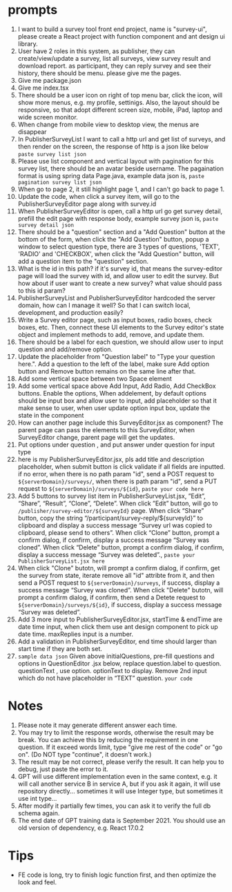 # prompts

1. I want to build a survey tool front end project, name is "survey-ui", please create a React project with function component and ant design ui library.
2. User have 2 roles in this system, as publisher, they can create/view/update a survey, list all surveys, view survey result and download report. as participant, they can reply survey and see their history, there should be menu. please give me the pages.
3. Give me package.json
4. Give me index.tsx
5. There should be a user icon on right of top menu bar, click the icon, will show more menus, e.g. my profile, settinigs. Also, the layout should be responsive, so that adopt different screen size, mobile, iPad, laptop and wide screen monitor.
6. When change from mobile view to desktop view, the menus are disappear
7. In PublisherSurveyList I want to call a http url and get list of surveys, and then render on the screen, the response of http is a json like below  ``paste survey list json``
8. Please use list component and vertical layout with pagination for this survey list, there should be an avatar beside username. The pagaination format is using spring data Page.java, example data json is, ``paste pagination survey list json``
9. When go to page 2, it still highlight page 1, and I can't go back to page 1.
10. Update the code, when click a survey item, will go to the PublisherSurveyEditor page along with survey.id
11. When PublisherSurveyEditor is open, call a http url go get survey detail, prefill the edit page with response body, example survey json is, ``paste survey detail json``
12. There should be a "question" section and a "Add Question" button at the bottom of the form, when click the "Add Question" button, popup a window to select question type, there are 3 types of questions, 'TEXT', 'RADIO' and 'CHECKBOX', when click the "Add Question" button, will add a question item to the "question" section.
13. What is the id in this path? if it's survey id, that means the survey-editor page will load the survey with id, and allow user to edit the survey. But how about if user want to create a new survey? what value should pass to this id param?
14. PublisherSurveyList and PublisherSurveyEditor hardcoded the server domain, how can I manage it well? So that I can switch local, development, and production easily?
15.  Write a Survey editor page, such as input boxes, radio boxes, check boxes, etc. Then, connect these UI elements to the Survey editor's state object and implement methods to add, remove, and update them.
16. There should be a label for each question, we should allow user to input question and add/remove option.
17. Update the placeholder from "Question label" to "Type your question here.". Add a question to the left of the label, make sure Add option button and Remove button remains on the same line after that. 
18. Add some vertical space between two Space element
19. Add some vertical space above Add Input, Add Radio, Add CheckBox buttons. Enable the options, When addelement, by default options should be input box and allow user to input, add placeholder so that it make sense to user, when user update option input box, update the state in the component
20. How can another page include this SurveyEditor.jsx as component? The parent page can pass the elements to this SurveyEditor, when SurveyEditor change, parent page will get the updates.
21. Put options under question , and put answer under question for input type
22. here is my PublisherSurveyEditor.jsx, pls add title and description placeholder, when submit button is click validate if all fields are inputted. if no error, when there is no path param "id",  send a POST request to `${serverDomain}/surveys/`, when there is path param "id", send a PUT request to `${serverDomain}/surveys/${id}`, ``paste your code here``
23. Add 5 buttons to survey list item in PublisherSurveyList.jsx, ”Edit”, “Share”, “Result”, “Clone”, “Delete”. When click ”Edit” button, will go to `/publisher/survey-editor/${surveyId}` page. When click “Share” button, copy the string “/participant/survey-reply/${surveyId}” to clipboard and display a success message “Survey url was copied to clipboard, please send to others”. When click “Clone” button, prompt a confirm dialog, if confirm, display a success message “Survey was cloned”. When click “Delete” button, prompt a confirm dialog, if confirm, display a success message “Survey was deleted”., ``paste your PublisherSurveyList.jsx here``
24. When click "Clone" butotn, will prompt a confirm dialog, if confirm, get the survey from state, iterate remove all "id" attribte from it, and then send a POST request to `${serverDomain}/surveys`, if success,  display a success message “Survey was cloned”. When click "Delete" butotn, will prompt a confirm dialog, if confirm, then send a Detete  request to `${serverDomain}/surveys/${id}`, if success,  display a success message “Survey was deleted”. 
25. Add 3 more input to PublisherSurveyEditor.jsx, startTime & endTime are date time input, when click them use ant design component to pick up date time. maxReplies input is a number.
26. Add a validation in PublisherSurveyEditor, end time should larger than start time if they are both set.
27. `sample data json` Given above initialQuestions, pre-fill questions and options in QuestionEditor
.jsx below, replace question.label to question. questionText , use option. optionText to display. Remove 2nd input which do not have placeholder in “TEXT” question. `your code`

# Notes
1. Please note it may generate different answer each time.
2. You may try to limit the response words, otherwise the result may be break. You can achieve this by reducing the requirement in one question. If it exceed words limit, type "give me rest of the code" or "go on". (Do NOT type "continue", it doesn't work.)
3. The result may be not correct, please verify the result. It can help you to debug, just paste the error to it.
4. GPT will use different implementation even in the same context, e.g. it will call another service B in service A, but if you ask it again, it will use repository directly... sometimes it will use Integer type, but sometimes it use int type...
5. After modify it partially few times, you can ask it to verify the full db schema again.
6. The end date of GPT training data is September 2021. You should use an old version of dependency, e.g. React 17.0.2

# Tips
* FE code is long, try to finish logic function first, and then optimize the look and feel.